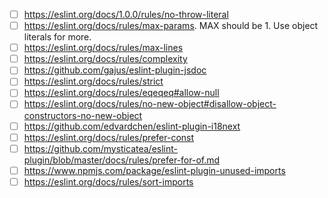 - [ ] https://eslint.org/docs/1.0.0/rules/no-throw-literal
- [ ] https://eslint.org/docs/rules/max-params. MAX should be 1. Use object literals for more.
- [ ] https://eslint.org/docs/rules/max-lines
- [ ] https://eslint.org/docs/rules/complexity
- [ ] https://github.com/gajus/eslint-plugin-jsdoc
- [ ] https://eslint.org/docs/rules/strict
- [ ] https://eslint.org/docs/rules/eqeqeq#allow-null
- [ ] https://eslint.org/docs/rules/no-new-object#disallow-object-constructors-no-new-object
- [ ] https://github.com/edvardchen/eslint-plugin-i18next
- [ ] https://eslint.org/docs/rules/prefer-const
- [ ] https://github.com/mysticatea/eslint-plugin/blob/master/docs/rules/prefer-for-of.md
- [ ] https://www.npmjs.com/package/eslint-plugin-unused-imports
- [ ] https://eslint.org/docs/rules/sort-imports
